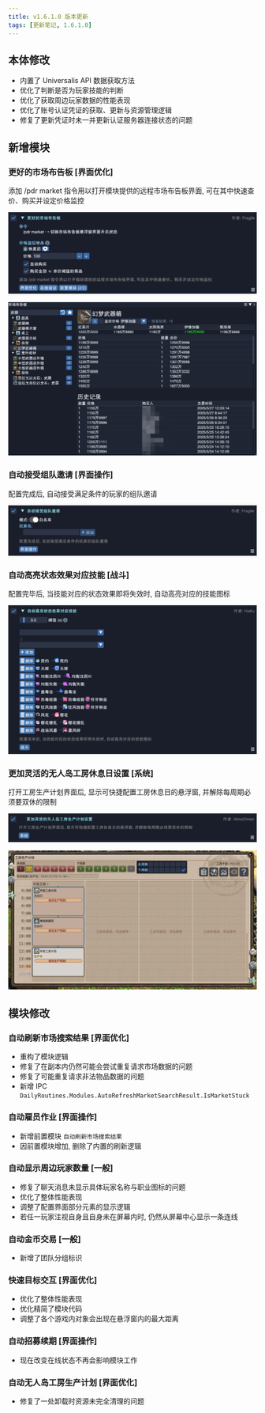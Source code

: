 ```yaml
---
title: v1.6.1.0 版本更新
tags: [更新笔记, 1.6.1.0]
---
```


## 本体修改

- 内置了 Universalis API 数据获取方法
- 优化了判断是否为玩家技能的判断
- 优化了获取周边玩家数据的性能表现
- 优化了账号认证凭证的获取、更新与资源管理逻辑
- 修复了更新凭证时未一并更新认证服务器连接状态的问题

## 新增模块

### 更好的市场布告板 [界面优化]

添加 /pdr market 指令用以打开模块提供的远程市场布告板界面, 可在其中快速查价、购买并设定价格监控

![BetterMarketBoard](/assets/Changelog/1.6.1.0/BetterMarketBoard.png)

![BetterMarketBoard-UI](/assets/Changelog/1.6.1.0/BetterMarketBoard-UI.png)

### 自动接受组队邀请 [界面操作]

配置完成后, 自动接受满足条件的玩家的组队邀请

![AutoAcceptInvitation](/assets/Changelog/1.6.1.0/AutoAcceptInvitation.png)

### 自动高亮状态效果对应技能 [战斗]

配置完毕后, 当技能对应的状态效果即将失效时, 自动高亮对应的技能图标

![AutoHighlightStatusAction](/assets/Changelog/1.6.1.0/AutoHighlightStatusAction.png)

### 更加灵活的无人岛工房休息日设置 [系统]

打开工房生产计划界面后, 显示可快捷配置工房休息日的悬浮窗, 并解除每周期必须要双休的限制

![MoreFlexibleMJIWorkdays](/assets/Changelog/1.6.1.0/MoreFlexibleMJIWorkdays.png)

![MoreFlexibleMJIWorkdays-UI](/assets/Changelog/1.6.1.0/MoreFlexibleMJIWorkdays-UI.png)

## 模块修改

### 自动刷新市场搜索结果 [界面优化]

- 重构了模块逻辑
- 修复了在副本内仍然可能会尝试重复请求市场数据的问题
- 修复了可能重复请求非法物品数据的问题
- 新增 IPC `DailyRoutines.Modules.AutoRefreshMarketSearchResult.IsMarketStuck`

### 自动雇员作业 [界面操作]

- 新增前置模块 `自动刷新市场搜索结果`
- 因前置模块增加, 删除了内置的刷新逻辑

### 自动显示周边玩家数量 [一般]

- 修复了聊天消息未显示具体玩家名称与职业图标的问题
- 优化了整体性能表现
- 调整了配置界面部分元素的显示逻辑
- 若任一玩家注视自身且自身未在屏幕内时, 仍然从屏幕中心显示一条连线

### 自动金币交易 [一般]

- 新增了团队分组标识

### 快速目标交互 [界面优化]

- 优化了整体性能表现
- 优化精简了模块代码
- 调整了各个游戏内对象会出现在悬浮窗内的最大距离

### 自动招募续期 [界面操作]

- 现在改变在线状态不再会影响模块工作

### 自动无人岛工房生产计划 [界面优化]

- 修复了一处卸载时资源未完全清理的问题